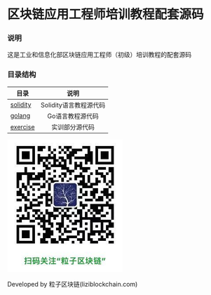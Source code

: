 # 区块链应用工程师培训教程配套源码

### 说明

这是工业和信息化部区块链应用工程师（初级）培训教程的配套源码

### 目录结构

| 目录 | 说明 |
| - | :-: |
| [solidity](./solidity/)  |  Solidity语言教程源代码 |
| [golang](./golang/)  |  Go语言教程源代码 |
| [exercise](./exercise/)  |  实训部分源代码 |


![](./imgs/liziblockchain_wechat.jpg)


Developed by 粒子区块链(liziblockchain.com)
